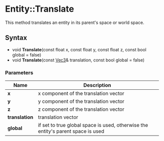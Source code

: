 # Entity::Translate #
This method translates an entity in its parent's space or world space.

## Syntax ##
- void **Translate**(const float x, const float y, const float z, const bool global = false)
- void **Translate**(const [Vec3](CPP_Vec3.md)& translation, const bool global = false)

### Parameters ###
| Name | Description |
| --- | --- |
| **x** | x component of the translation vector |
| **y** | y component of the translation vector |
| **z** | z component of the translation vector |
| **translation** | translation vector |
| **global** | if set to true global space is used, otherwise the entity's parent space is used |
